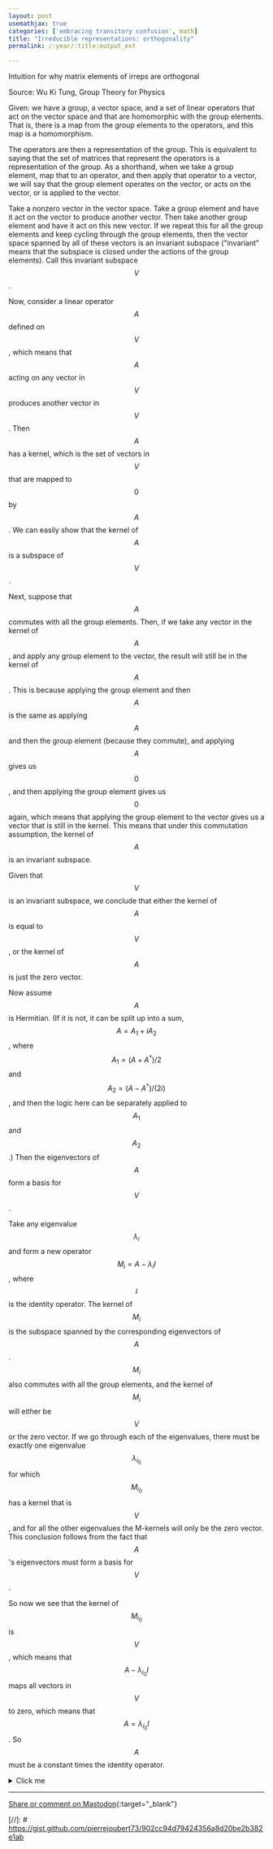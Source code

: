 ```yaml
---
layout: post
usemathjax: true
categories: ['embracing transitory confusion', math]
title: "Irreducible representations: orthogonality"
permalink: /:year/:title:output_ext

---
```

Intuition for why matrix elements of irreps are orthogonal

Source: Wu Ki Tung, Group Theory for Physics

Given: we have a group, a vector space, and a set of linear operators that act on the vector space and that are homomorphic with the group elements. That is, there is a map from the group elements to the operators, and this map is a homomorphism.

The operators are then a representation of the group. This is equivalent to saying that the set of matrices that represent the operators is a representation of the group. As a shorthand, when we take a group element, map that to an operator, and then apply that operator to a vector, we will say that the group element operates on the vector, or acts on the vector, or is applied to the vector.

Take a nonzero vector in the vector space. Take a group element and have it act on the vector to produce another vector. Then take another group element and have it act on this new vector. If we repeat this for all the group elements and keep cycling through the group elements, then the vector space spanned by all of these vectors is an invariant subspace ("invariant" means that the subspace is closed under the actions of the group elements). Call this invariant subspace $$V$$.

Now, consider a linear operator $$A$$ defined on $$V$$, which means that $$A$$ acting on any vector in $$V$$ produces another vector in $$V$$. Then $$A$$ has a kernel, which is the set of vectors in $$V$$ that are mapped to $$0$$ by $$A$$. We can easily show that the kernel of $$A$$ is a subspace of $$V$$.

Next, suppose that $$A$$ commutes with all the group elements. Then, if we take any vector in the kernel of $$A$$, and apply any group element to the vector, the result will still be in the kernel of $$A$$. This is because applying the group element and then $$A$$ is the same as applying $$A$$ and then the group element (because they commute), and applying $$A$$ gives us $$0$$, and then applying the group element gives us $$0$$ again, which means that applying the group element to the vector gives us a vector that is still in the kernel. This means that under this commutation assumption, the kernel of $$A$$ is an invariant subspace.

Given that $$V$$ is an invariant subspace, we conclude that either the kernel of $$A$$ is equal to $$V$$, or the kernel of $$A$$ is just the zero vector. 

Now assume $$A$$ is Hermitian. (If it is not, it can be split up into a sum, $$A = A_1 + i A_2$$, where $$A_1 = (A+A^\dagger)/2$$ and $$A_2 = (A-A^\dagger)/(2i)$$, and then the logic here can be separately applied to $$A_1$$ and $$A_2$$.) Then the eigenvectors of $$A$$ form a basis for $$V$$. 

Take any eigenvalue $$\lambda_i$$ and form a new operator $$M_i=A-\lambda_i I$$, where $$I$$ is the identity operator. The kernel of $$M_i$$ is the subspace spanned by the corresponding eigenvectors of $$A$$. $$M_i$$ also commutes with all the group elements, and the kernel of $$M_i$$ will either be $$V$$ or the zero vector. If we go through each of the eigenvalues, there must be exactly one eigenvalue $$\lambda_{i_0}$$ for which $$M_{i_0}$$ has a kernel that is $$V$$, and for all the other eigenvalues the M-kernels will only be the zero vector. This conclusion follows from the fact that $$A$$'s eigenvectors must form a basis for $$V$$.

So now we see that the kernel of $$M_{i_0}$$ is $$V$$, which means that $$A-\lambda_{i_0} I$$ maps all vectors in $$V$$ to zero, which means that $$A=\lambda_{i_0} I$$. So $$A$$ must be a constant times the identity operator.


<details>
  <summary>Click me</summary>  
  
that \(A-\lambda_{i_0} I\) maps all vectors in \(V\) to zero, which means that \(A=\lambda_{i_0} I\)

<details>
  <summary>Click me</summary>  
<p style="margin-left: 15px;">text</p>
next level \(\int_0^\infty\) 
</details>

</details>


---

[Share or comment on Mastodon](https://hachyderm.io/@Sunfishstanford/111993699873026393){:target="_blank"}



[//]: #  https://gist.github.com/pierrejoubert73/902cc94d79424356a8d20be2b382e1ab
